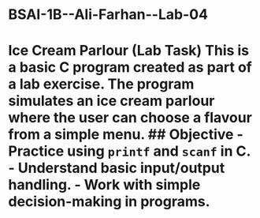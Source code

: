 # BSAI-1B--Ali-Farhan--Lab-04
# Ice Cream Parlour (Lab Task)  This is a basic C program created as part of a lab exercise.   The program simulates an ice cream parlour where the user can choose a flavour from a simple menu.  ## Objective - Practice using `printf` and `scanf` in C. - Understand basic input/output handling. - Work with simple decision-making in programs.
